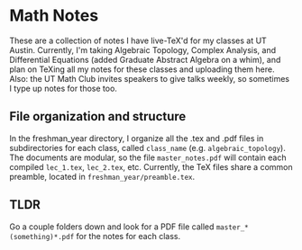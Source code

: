 # Math Notes
These are a collection of notes I have live-TeX'd for my classes at UT Austin. Currently, I'm taking Algebraic Topology, Complex Analysis, and Differential Equations (added Graduate Abstract Algebra on a whim), and plan on TeXing all my notes for these classes and uploading them here. Also: the UT Math Club invites speakers to give talks weekly, so sometimes I type up notes for those too.

## File organization and structure
In the freshman_year directory, I organize all the .tex and .pdf files in subdirectories for each class, called `class_name` (e.g. `algebraic_topology`). The documents are modular, so the file `master_notes.pdf` will contain each compiled `lec_1.tex`, `lec_2.tex`, etc. Currently, the TeX files share a common preamble, located in `freshman_year/preamble.tex`. 

## TLDR
Go a couple folders down and look for a PDF file called `master_*(something)*.pdf` for the notes for each class. 
